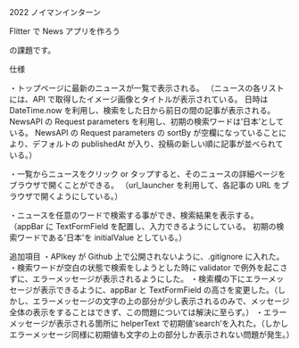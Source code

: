 2022 ノイマンインターン

Flitter で News アプリを作ろう

の課題です。

仕様

・トップページに最新のニュースが一覧で表示される。
（ニュースの各リストには、API で取得したイメージ画像とタイトルが表示されている。
日時は DateTime.now を利用し、検索をした日から前日の間の記事が表示される。
NewsAPI の Request parameters を利用し、初期の検索ワードは’日本’としている。
NewsAPI の Request parameters の sortBy が空欄になっていることにより、デフォルトの publishedAt が入り、投稿の新しい順に記事が並べられている。）

・一覧からニュースをクリック or タップすると、そのニュースの詳細ページをブラウザで開くことができる。
（url_launcher を利用して、各記事の URL をブラウザで開くようにしている。）

・ニュースを任意のワードで検索する事ができ、検索結果を表示する。
（appBar に TextFormField を配置し、入力できるようにしている。
初期の検索ワードである'日本'を initialValue としている。）

追加項目
・APIkey が Github 上で公開されないように、.gitignore に入れた。
・検索ワードが空白の状態で検索をしようとした時に validator で例外を起こさずに、エラーメッセージが表示されるようにした。
・検索欄の下にエラーメッセージが表示できるように、appBar と TextFormField の高さを変更した。（しかし、エラーメッセージの文字の上の部分が少し表示されるのみで、メッセージ全体の表示をすることはできず、この問題については解決に至らず。）
・エラーメッセージが表示される箇所に helperText で初期値’search’を入れた。（しかしエラーメッセージ同様に初期値も文字の上の部分しか表示されない問題が発生。）
